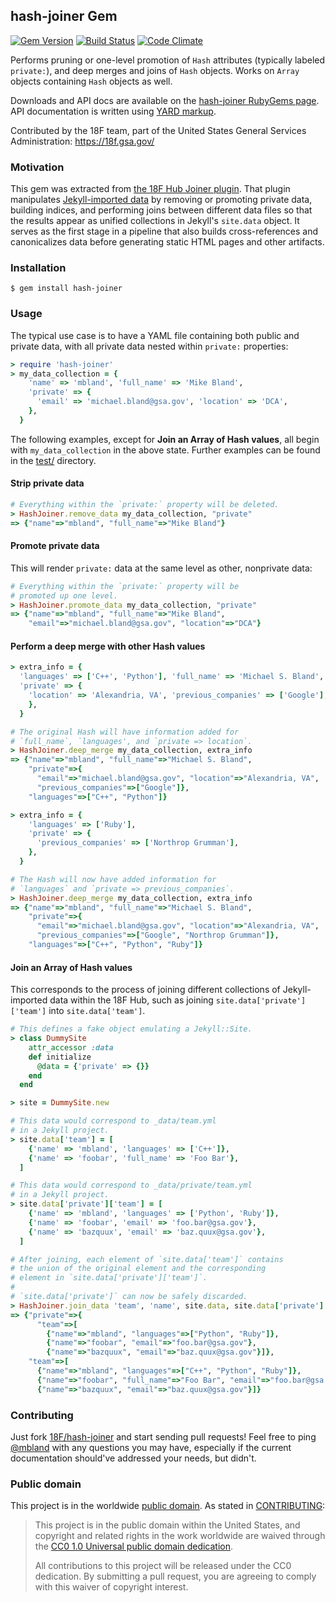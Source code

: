 ## hash-joiner Gem

[![Gem Version](https://badge.fury.io/rb/hash-joiner.svg)](http://badge.fury.io/rb/hash-joiner)
[![Build Status](https://travis-ci.org/18F/hash-joiner.svg?branch=doc-update)](https://travis-ci.org/18F/hash-joiner)
[![Code Climate](https://codeclimate.com/github/18F/hash-joiner/badges/gpa.svg)](https://codeclimate.com/github/18F/hash-joiner)

Performs pruning or one-level promotion of `Hash` attributes (typically labeled `private:`), and deep merges and joins of `Hash` objects. Works on `Array` objects containing `Hash` objects as well.

Downloads and API docs are available on the [hash-joiner RubyGems page](https://rubygems.org/gems/hash-joiner). API documentation is written using [YARD markup](http://yardoc.org/).

Contributed by the 18F team, part of the United States General Services Administration: https://18f.gsa.gov/

### Motivation

This gem was extracted from [the 18F Hub Joiner plugin](https://github.com/18F/hub/blob/master/_plugins/joiner.rb). That plugin manipulates [Jekyll-imported data](http://jekyllrb.com/docs/datafiles/) by removing or promoting private data, building indices, and performing joins between different data files so that the results appear as unified collections in Jekyll's `site.data` object. It serves as the first stage in a pipeline that also builds cross-references and canonicalizes data before generating static HTML pages and other artifacts.

### Installation

```
$ gem install hash-joiner
```

### Usage

The typical use case is to have a YAML file containing both public and private data, with all private data nested within `private:` properties:

```ruby
> require 'hash-joiner'
> my_data_collection = {
    'name' => 'mbland', 'full_name' => 'Mike Bland',
    'private' => {
      'email' => 'michael.bland@gsa.gov', 'location' => 'DCA',
    },
  }
```

The following examples, except for **Join an Array of Hash values**, all begin with `my_data_collection` in the above state.  Further examples can be found in the [test/](test/) directory.

#### Strip private data

```ruby
# Everything within the `private:` property will be deleted.
> HashJoiner.remove_data my_data_collection, "private"
=> {"name"=>"mbland", "full_name"=>"Mike Bland"}
```

#### Promote private data

This will render `private:` data at the same level as other, nonprivate data:

```ruby
# Everything within the `private:` property will be
# promoted up one level.
> HashJoiner.promote_data my_data_collection, "private"
=> {"name"=>"mbland", "full_name"=>"Mike Bland",
    "email"=>"michael.bland@gsa.gov", "location"=>"DCA"}
```

#### Perform a deep merge with other Hash values

```ruby
> extra_info = {
  'languages' => ['C++', 'Python'], 'full_name' => 'Michael S. Bland',
  'private' => {
    'location' => 'Alexandria, VA', 'previous_companies' => ['Google'],
    },
  }

# The original Hash will have information added for
# `full_name`, `languages', and `private => location`.
> HashJoiner.deep_merge my_data_collection, extra_info
=> {"name"=>"mbland", "full_name"=>"Michael S. Bland",
    "private"=>{
      "email"=>"michael.bland@gsa.gov", "location"=>"Alexandria, VA",
      "previous_companies"=>["Google"]},
    "languages"=>["C++", "Python"]}

> extra_info = {
    'languages' => ['Ruby'],
    'private' => {
      'previous_companies' => ['Northrop Grumman'],
    },
  }

# The Hash will now have added information for
# `languages` and `private => previous_companies`.
> HashJoiner.deep_merge my_data_collection, extra_info
=> {"name"=>"mbland", "full_name"=>"Michael S. Bland",
    "private"=>{
      "email"=>"michael.bland@gsa.gov", "location"=>"Alexandria, VA",
      "previous_companies"=>["Google", "Northrop Grumman"]},
    "languages"=>["C++", "Python", "Ruby"]}
```

#### Join an Array of Hash values

This corresponds to the process of joining different collections of Jekyll-imported data within the 18F Hub, such as joining `site.data['private']['team']` into `site.data['team']`.

```ruby
# This defines a fake object emulating a Jekyll::Site.
> class DummySite
    attr_accessor :data
    def initialize
      @data = {'private' => {}}
    end
  end

> site = DummySite.new

# This data would correspond to _data/team.yml
# in a Jekyll project.
> site.data['team'] = [
    {'name' => 'mbland', 'languages' => ['C++']},
    {'name' => 'foobar', 'full_name' => 'Foo Bar'},
  ]

# This data would correspond to _data/private/team.yml
# in a Jekyll project.
> site.data['private']['team'] = [
    {'name' => 'mbland', 'languages' => ['Python', 'Ruby']},
    {'name' => 'foobar', 'email' => 'foo.bar@gsa.gov'},
    {'name' => 'bazquux', 'email' => 'baz.quux@gsa.gov'},
  ]

# After joining, each element of `site.data['team']` contains
# the union of the original element and the corresponding
# element in `site.data['private']['team']`.
#
# `site.data['private']` can now be safely discarded.
> HashJoiner.join_data 'team', 'name', site.data, site.data['private']
=> {"private"=>{
      "team"=>[
        {"name"=>"mbland", "languages"=>["Python", "Ruby"]},
        {"name"=>"foobar", "email"=>"foo.bar@gsa.gov"},
        {"name"=>"bazquux", "email"=>"baz.quux@gsa.gov"}]},
    "team"=>[
      {"name"=>"mbland", "languages"=>["C++", "Python", "Ruby"]},
      {"name"=>"foobar", "full_name"=>"Foo Bar", "email"=>"foo.bar@gsa.gov"},
      {"name"=>"bazquux", "email"=>"baz.quux@gsa.gov"}]}
```

### Contributing

Just fork [18F/hash-joiner](https://github.com/18F/hash-joiner) and start sending pull requests! Feel free to ping [@mbland](https://github.com/mbland) with any questions you may have, especially if the current documentation should've addressed your needs, but didn't.

### Public domain

This project is in the worldwide [public domain](LICENSE.md). As stated in [CONTRIBUTING](CONTRIBUTING.md):

> This project is in the public domain within the United States, and copyright and related rights in the work worldwide are waived through the [CC0 1.0 Universal public domain dedication](https://creativecommons.org/publicdomain/zero/1.0/).
>
> All contributions to this project will be released under the CC0 dedication. By submitting a pull request, you are agreeing to comply with this waiver of copyright interest.
